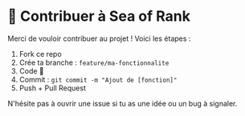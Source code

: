 # 🤝 Contribuer à Sea of Rank

Merci de vouloir contribuer au projet ! Voici les étapes :

1. Fork ce repo
2. Crée ta branche : `feature/ma-fonctionnalite`
3. Code 🎯
4. Commit : `git commit -m "Ajout de [fonction]"`
5. Push + Pull Request

N'hésite pas à ouvrir une issue si tu as une idée ou un bug à signaler.
